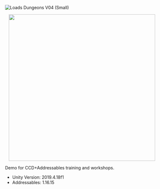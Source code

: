 ![Loads Dungeons V04 (Small)](https://user-images.githubusercontent.com/263776/108001038-0513a480-6fb1-11eb-84a4-5792aa95e418.png)

<p align="center">
  <img width="480" height="480" src="https://user-images.githubusercontent.com/263776/108001038-0513a480-6fb1-11eb-84a4-5792aa95e418.png">
</p>

Demo for CCD+Addressables training and workshops.

* Unity Version: 2019.4.18f1
* Addressables: 1.16.15
